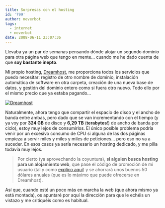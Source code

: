 ```yaml
---
title: Sorpresas con el hosting
id: '799'
author: neverbot
tags:
  - internet
  - neverbot
date: 2008-06-11 23:07:36
---
```


Llevaba ya un par de semanas pensando dónde alojar un segundo dominio para otra página web que tengo en mente... cuando me he dado cuenta de que **soy bastante inepto**.

Mi propio hosting, [Dreamhost](https://neverbot.com/hosting/), me proporciona todos los servicios que puedo necesitar: registro de otro nombre de dominio, instalación automática de software en otra carpeta, creación de una nueva base de datos, y gestión del dominio entero como si fuera otro nuevo. Todo ello por el mismo precio que ya estaba pagando...

[![Dreamhost](./sorpresas-con-el-hosting/dreamhost.png "Dreamhost")](https://neverbot.com/hosting/)

Naturalmente, ahora tengo que compartir el espacio de disco y el ancho de banda entre ambas, pero dado que se van incrementando con el tiempo (y ya voy por **324 GB** de disco y **6,29 TB** (**terabytes**!) de ancho de banda por ciclo), estoy muy lejos de consumirlos. El único posible problema podría venir por un excesivo consumo de CPU si alguna de las dos páginas empieza a servir miles y miles y miles de peticiones... pero eso no va a suceder. En esos casos ya sería necesario un hosting dedicado, y me pilla todavía muy lejos.

> Por cierto (ya aprovechando la coyuntura), **si alguien busca hosting para un alojamiento web**, que pase el código de promoción de mi usuario (tal y como [explico aquí](https://neverbot.com/hosting/)) y se ahorrará unos buenos 50 dólares anuales (que es lo máximo que puede ofrecerse en Dreamhost).

Así que, cuando esté un poco más en marcha la web (que ahora mismo ya está montada), os apuntaré por aquí la dirección para que le echéis un vistazo y me critiquéis como es habitual.